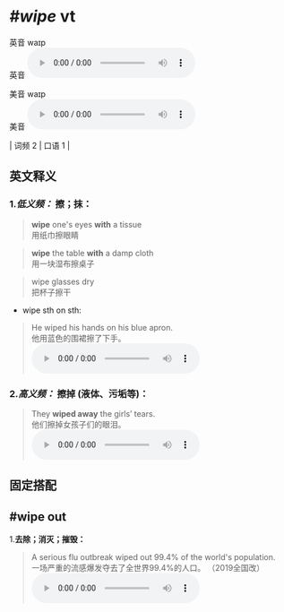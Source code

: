 # ***\#wipe*** vt
英音 waɪp  
英音
<audio src="./media/wipe-B.aac" controls="controls"></audio>

美音 waɪp  
美音
<audio src="./media/wipe.aac" controls="controls"></audio>



| 词频 2 | 口语 1 |  

英文释义
---
### 1.*低义频：* **擦；抹：**  

 > **wipe** one's eyes **with** a tissue  
 > 用纸巾擦眼睛    

 > **wipe** the table **with** a damp cloth   
 > 用一块湿布擦桌子    

 > wipe glasses dry   
 > 把杯子擦干    

- wipe sth on sth:

 > He wiped his hands on his blue apron.   
 > 他用蓝色的围裙擦了下手。    
<audio src="./media/1-wipe.aac" controls="controls"></audio>

### 2.*高义频：* **擦掉 (液体、污垢等)：**  

 > They **wiped away** the girls’ tears.   
 > 他们擦掉女孩子们的眼泪。    
<audio src="./media/2-wipe.aac" controls="controls"></audio>


固定搭配
---
## \#wipe out 
1.**去除；消灭；摧毁：**  

 > A serious flu outbreak wiped out 99.4% of the world's population.  
 > 一场严重的流感爆发夺去了全世界99.4%的人口。  （2019全国改）  
<audio src="./media/A serious flu outbreak2_AAC_AAC.aac" controls="controls"></audio>


